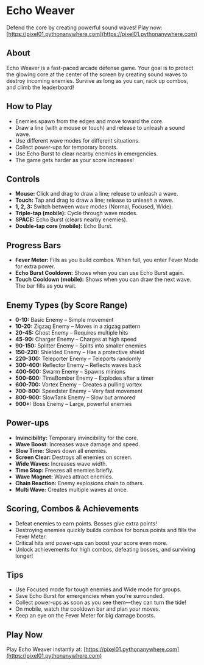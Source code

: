 # Echo Weaver

Defend the core by creating powerful sound waves! Play now: [https://pixel01.pythonanywhere.com](https://pixel01.pythonanywhere.com)

## About
Echo Weaver is a fast-paced arcade defense game. Your goal is to protect the glowing core at the center of the screen by creating sound waves to destroy incoming enemies. Survive as long as you can, rack up combos, and climb the leaderboard!

## How to Play
- Enemies spawn from the edges and move toward the core.
- Draw a line (with a mouse or touch) and release to unleash a sound wave.
- Use different wave modes for different situations.
- Collect power-ups for temporary boosts.
- Use Echo Burst to clear nearby enemies in emergencies.
- The game gets harder as your score increases!

## Controls
- **Mouse:** Click and drag to draw a line; release to unleash a wave.
- **Touch:** Tap and drag to draw a line; release to unleash a wave.
- **1, 2, 3:** Switch between wave modes (Normal, Focused, Wide).
- **Triple-tap (mobile):** Cycle through wave modes.
- **SPACE:** Echo Burst (clears nearby enemies).
- **Double-tap core (mobile):** Echo Burst.

## Progress Bars
- **Fever Meter:** Fills as you build combos. When full, you enter Fever Mode for extra power.
- **Echo Burst Cooldown:** Shows when you can use Echo Burst again.
- **Touch Cooldown (mobile):** Shows when you can draw the next wave. The bar fills as you wait.

## Enemy Types (by Score Range)
- **0-10:** Basic Enemy – Simple movement
- **10-20:** Zigzag Enemy – Moves in a zigzag pattern
- **20-45:** Ghost Enemy – Requires multiple hits
- **45-90:** Charger Enemy – Charges at high speed
- **90-150:** Splitter Enemy – Splits into smaller enemies
- **150-220:** Shielded Enemy – Has a protective shield
- **220-300:** Teleporter Enemy – Teleports randomly
- **300-400:** Reflector Enemy – Reflects waves back
- **400-500:** Swarm Enemy – Spawns minions
- **500-600:** TimeBomber Enemy – Explodes after a timer
- **600-700:** Vortex Enemy – Creates a pulling vortex
- **700-800:** Speedster Enemy – Very fast movement
- **800-900:** SlowTank Enemy – Slow but armored
- **900+:** Boss Enemy – Large, powerful enemies

## Power-ups
- **Invincibility:** Temporary invincibility for the core.
- **Wave Boost:** Increases wave damage and speed.
- **Slow Time:** Slows down all enemies.
- **Screen Clear:** Destroys all enemies on screen.
- **Wide Waves:** Increases wave width.
- **Time Stop:** Freezes all enemies briefly.
- **Wave Magnet:** Waves attract enemies.
- **Chain Reaction:** Enemy explosions chain to others.
- **Multi Wave:** Creates multiple waves at once.

## Scoring, Combos & Achievements
- Defeat enemies to earn points. Bosses give extra points!
- Destroying enemies quickly builds combos for bonus points and fills the Fever Meter.
- Critical hits and power-ups can boost your score even more.
- Unlock achievements for high combos, defeating bosses, and surviving longer!

## Tips
- Use Focused mode for tough enemies and Wide mode for groups.
- Save Echo Burst for emergencies when you're surrounded.
- Collect power-ups as soon as you see them—they can turn the tide!
- On mobile, watch the cooldown bar and plan your moves.
- Keep an eye on the Fever Meter for big damage boosts.

## Play Now
Play Echo Weaver instantly at: [https://pixel01.pythonanywhere.com](https://pixel01.pythonanywhere.com)
